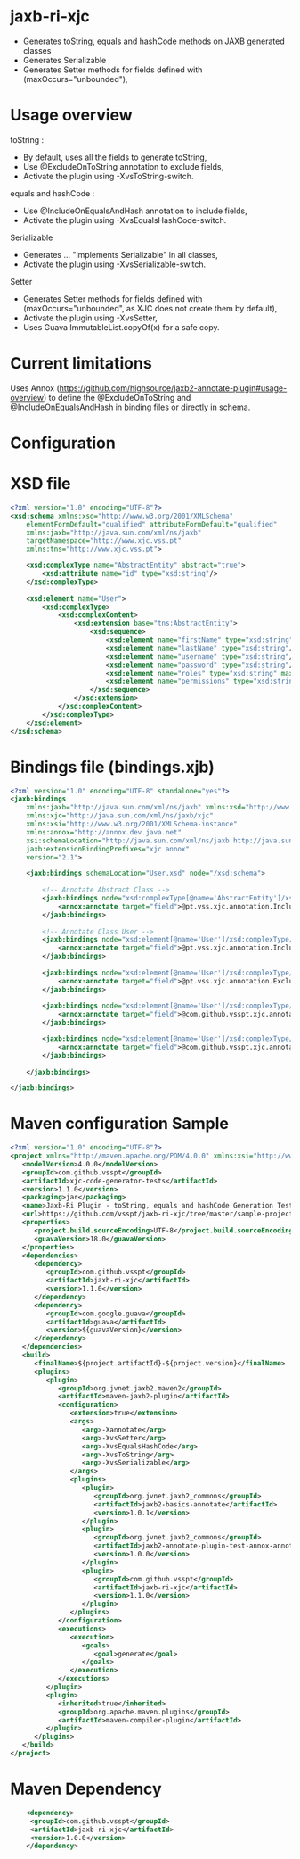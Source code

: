 jaxb-ri-xjc
===========

- Generates toString, equals and hashCode methods on JAXB generated classes
- Generates Serializable
- Generates Setter methods for fields defined with (maxOccurs="unbounded"),

Usage overview
===========

toString : 
- By default, uses all the fields to generate toString,
- Use @ExcludeOnToString annotation to exclude fields,
- Activate the plugin using -XvsToString-switch.

equals and hashCode :
- Use @IncludeOnEqualsAndHash annotation to include fields,
- Activate the plugin using -XvsEqualsHashCode-switch.

Serializable
- Generates ... "implements Serializable" in all classes,
- Activate the plugin using -XvsSerializable-switch.

Setter
- Generates Setter methods for fields defined with (maxOccurs="unbounded", as XJC does not create them by default),
- Activate the plugin using -XvsSetter,
- Uses Guava ImmutableList.copyOf(x) for a safe copy.

Current limitations
===========
Uses Annox (https://github.com/highsource/jaxb2-annotate-plugin#usage-overview) to define the @ExcludeOnToString and @IncludeOnEqualsAndHash in binding files or directly in schema.


Configuration
===========

XSD file
===========
```xsd
<?xml version="1.0" encoding="UTF-8"?>
<xsd:schema xmlns:xsd="http://www.w3.org/2001/XMLSchema"
	elementFormDefault="qualified" attributeFormDefault="qualified"
	xmlns:jaxb="http://java.sun.com/xml/ns/jaxb"	
	targetNamespace="http://www.xjc.vss.pt"
	xmlns:tns="http://www.xjc.vss.pt">

	<xsd:complexType name="AbstractEntity" abstract="true">
		<xsd:attribute name="id" type="xsd:string"/>	
	</xsd:complexType>	
	
	<xsd:element name="User">
		<xsd:complexType>
			<xsd:complexContent>
				<xsd:extension base="tns:AbstractEntity">
					<xsd:sequence>
						<xsd:element name="firstName" type="xsd:string"/>
						<xsd:element name="lastName" type="xsd:string"/>
						<xsd:element name="username" type="xsd:string"/>
						<xsd:element name="password" type="xsd:string"/>
						<xsd:element name="roles" type="xsd:string" maxOccurs="unbounded"/>
						<xsd:element name="permissions" type="xsd:string" maxOccurs="unbounded"/>						
					</xsd:sequence>
				</xsd:extension>
			</xsd:complexContent>
		</xsd:complexType>
	</xsd:element>	
</xsd:schema>
```

Bindings file (bindings.xjb)
===========
```xml
<?xml version="1.0" encoding="UTF-8" standalone="yes"?>
<jaxb:bindings
    xmlns:jaxb="http://java.sun.com/xml/ns/jaxb" xmlns:xsd="http://www.w3.org/2001/XMLSchema"
    xmlns:xjc="http://java.sun.com/xml/ns/jaxb/xjc"
    xmlns:xsi="http://www.w3.org/2001/XMLSchema-instance"
    xmlns:annox="http://annox.dev.java.net"
    xsi:schemaLocation="http://java.sun.com/xml/ns/jaxb http://java.sun.com/xml/ns/jaxb/bindingschema_2_0.xsd"
    jaxb:extensionBindingPrefixes="xjc annox"
    version="2.1">

    <jaxb:bindings schemaLocation="User.xsd" node="/xsd:schema">
	
		<!-- Annotate Abstract Class -->
        <jaxb:bindings node="xsd:complexType[@name='AbstractEntity']/xsd:attribute[@name='id']">
			<annox:annotate target="field">@pt.vss.xjc.annotation.IncludeOnEqualsAndHash</annox:annotate>
        </jaxb:bindings>
		
		<!-- Annotate Class User -->		
        <jaxb:bindings node="xsd:element[@name='User']/xsd:complexType/xsd:complexContent/xsd:extension/xsd:sequence/xsd:element[@name='username']">
            <annox:annotate target="field">@pt.vss.xjc.annotation.IncludeOnEqualsAndHash</annox:annotate>
        </jaxb:bindings>
		
        <jaxb:bindings node="xsd:element[@name='User']/xsd:complexType/xsd:complexContent/xsd:extension/xsd:sequence/xsd:element[@name='password']">
            <annox:annotate target="field">@pt.vss.xjc.annotation.ExcludeOnToString</annox:annotate>
        </jaxb:bindings>
		
        <jaxb:bindings node="xsd:element[@name='User']/xsd:complexType/xsd:complexContent/xsd:extension/xsd:sequence/xsd:element[@name='roles']">
            <annox:annotate target="field">@com.github.vsspt.xjc.annotation.Setter</annox:annotate>
        </jaxb:bindings>  

        <jaxb:bindings node="xsd:element[@name='User']/xsd:complexType/xsd:complexContent/xsd:extension/xsd:sequence/xsd:element[@name='permissions']">
            <annox:annotate target="field">@com.github.vsspt.xjc.annotation.Setter</annox:annotate>
        </jaxb:bindings> 		
		
    </jaxb:bindings>

</jaxb:bindings>
```

Maven configuration Sample
===========
```xml
<?xml version="1.0" encoding="UTF-8"?>
<project xmlns="http://maven.apache.org/POM/4.0.0" xmlns:xsi="http://www.w3.org/2001/XMLSchema-instance" xsi:schemaLocation="http://maven.apache.org/POM/4.0.0 http://maven.apache.org/maven-v4_0_0.xsd">
   <modelVersion>4.0.0</modelVersion>
   <groupId>com.github.vsspt</groupId>
   <artifactId>xjc-code-generator-tests</artifactId>
   <version>1.1.0</version>
   <packaging>jar</packaging>
   <name>Jaxb-Ri Plugin - toString, equals and hashCode Generation Test Project</name>
   <url>https://github.com/vsspt/jaxb-ri-xjc/tree/master/sample-projects/code-generator</url>
   <properties>
      <project.build.sourceEncoding>UTF-8</project.build.sourceEncoding>
      <guavaVersion>18.0</guavaVersion>
   </properties>   
   <dependencies>
      <dependency>
         <groupId>com.github.vsspt</groupId>
         <artifactId>jaxb-ri-xjc</artifactId>
         <version>1.1.0</version>
      </dependency>
      <dependency>
         <groupId>com.google.guava</groupId>
         <artifactId>guava</artifactId>
         <version>${guavaVersion}</version>
      </dependency>      
   </dependencies>
   <build>
      <finalName>${project.artifactId}-${project.version}</finalName>
      <plugins>
         <plugin>
            <groupId>org.jvnet.jaxb2.maven2</groupId>
            <artifactId>maven-jaxb2-plugin</artifactId>
            <configuration>
               <extension>true</extension>
               <args>
                  <arg>-Xannotate</arg>
                  <arg>-XvsSetter</arg>                  
                  <arg>-XvsEqualsHashCode</arg>
                  <arg>-XvsToString</arg>
                  <arg>-XvsSerializable</arg>
               </args>
               <plugins>
                  <plugin>
                     <groupId>org.jvnet.jaxb2_commons</groupId>
                     <artifactId>jaxb2-basics-annotate</artifactId>
                     <version>1.0.1</version>
                  </plugin>
                  <plugin>
                     <groupId>org.jvnet.jaxb2_commons</groupId>
                     <artifactId>jaxb2-annotate-plugin-test-annox-annotations</artifactId>
                     <version>1.0.0</version>
                  </plugin>
                  <plugin>
                     <groupId>com.github.vsspt</groupId>
                     <artifactId>jaxb-ri-xjc</artifactId>
                     <version>1.1.0</version>
                  </plugin>
               </plugins>
            </configuration>
            <executions>
               <execution>
                  <goals>
                     <goal>generate</goal>
                  </goals>
               </execution>
            </executions>
         </plugin>
         <plugin>
            <inherited>true</inherited>
            <groupId>org.apache.maven.plugins</groupId>
            <artifactId>maven-compiler-plugin</artifactId>
         </plugin>
      </plugins>
   </build>
</project>
```

Maven Dependency
===========
```xml
    <dependency>
	 <groupId>com.github.vsspt</groupId>
	 <artifactId>jaxb-ri-xjc</artifactId>
	 <version>1.0.0</version>
	</dependency>
```	